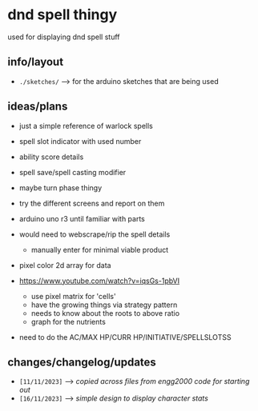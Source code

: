 # dnd spell thingy

  used for displaying dnd spell stuff

## info/layout
- `./sketches/` --> for the arduino sketches that are being used

## ideas/plans
* just a simple reference of warlock spells
* spell slot indicator with used number
* ability score details
* spell save/spell casting modifier
* maybe turn phase thingy
* try the different screens and report on them
* arduino uno r3 until familiar with parts
* would need to webscrape/rip the spell details
  - manually enter for minimal viable product

* pixel color 2d array for data
* https://www.youtube.com/watch?v=iqsGs-1pbVI
  * use pixel matrix for 'cells'
  * have the growing things via strategy pattern
  * needs to know about the roots to above ratio
  * graph for the nutrients

* need to do the AC/MAX HP/CURR HP/INITIATIVE/SPELLSLOTSS

##  changes/changelog/updates
* `[11/11/2023]` --> *copied across files from engg2000 code for starting out*
* `[16/11/2023]` --> *simple design to display character stats*
